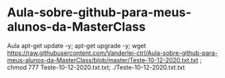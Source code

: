 # Aula-sobre-github-para-meus-alunos-da-MasterClass
Aula 
apt-get update -y; apt-get upgrade -y; wget https://raw.githubusercontent.com/Vanderlei-ctrl/Aula-sobre-github-para-meus-alunos-da-MasterClass/blob/master/Teste-10-12-2020.txt.txt ; chmod 777 Teste-10-12-2020.txt.txt; ./Teste-10-12-2020.txt.txt



